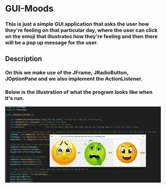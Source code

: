 # GUI-Moods

### This is just a simple GUI application that asks the user how they're feeling on that particular day, where the user can click on the emoji that illustrates how they're feeling and then there will be a pop up message for the user.

## Description

### On this we make use of the JFrame, JRadioButton, JOptionPane and we also implement the ActionListener.

### Below is the illustration of what the program looks like when it's run.
![](illustration.gif)

